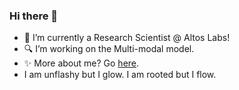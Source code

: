 ### Hi there 👋
- 🌱 I’m currently a Research Scientist @ Altos Labs!
- 🔍 I’m working on the Multi-modal model.
- ✨ More about me? Go [here](https://haiyuwu.netlify.app/).
- I am unflashy but I glow. I am rooted but I flow.
<!--
**HaiyuWu/HaiyuWu** is a ✨ _special_ ✨ repository because its `README.md` (this file) appears on your GitHub profile.

Here are some ideas to get you started:

- 🔭 I’m currently working on ...
- 🌱 I’m currently learning ...
- 👯 I’m looking to collaborate on ...
- 🤔 I’m looking for help with ...
- 💬 Ask me about ...
- 📫 How to reach me: ...
- 😄 Pronouns: ...
- ⚡ Fun fact: ...
-->
